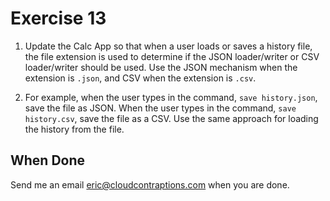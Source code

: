 # Exercise 13

1. Update the Calc App so that when a user loads or saves a history file, the file extension is used to determine if the JSON loader/writer or CSV loader/writer should be used. Use the JSON mechanism when the extension is `.json`, and CSV when the extension is `.csv`.

2. For example, when the user types in the command, `save history.json`, save the file as JSON. When the user types in the command, `save history.csv`, save the file as a CSV. Use the same approach for loading the history from the file.

## When Done

Send me an email [eric@cloudcontraptions.com](mailto:eric@cloudcontraptions.com) when you are done.
